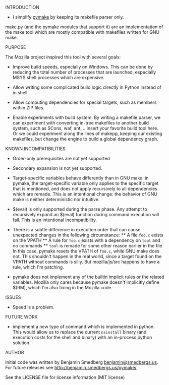 INTRODUCTION

* I simplify [pymake](https://github.com/mozilla/pymake) by keeping its makefile parser only.

make.py (and the pymake modules that support it) are an implementation of the make tool
which are mostly compatible with makefiles written for GNU make.

PURPOSE

The Mozilla project inspired this tool with several goals:

* Improve build speeds, especially on Windows. This can be done by reducing the total number
  of processes that are launched, especially MSYS shell processes which are expensive.

* Allow writing some complicated build logic directly in Python instead of in shell.

* Allow computing dependencies for special targets, such as members within ZIP files.

* Enable experiments with build system. By writing a makefile parser, we can experiment
  with converting in-tree makefiles to another build system, such as SCons, waf, ant, ...insert
  your favorite build tool here. Or we could experiment along the lines of makepp, keeping
  our existing makefiles, but change the engine to build a global dependency graph.

KNOWN INCOMPATIBILITIES

* Order-only prerequisites are not yet supported

* Secondary expansion is not yet supported.

* Target-specific variables behave differently than in GNU make: in pymake, the target-specific
  variable only applies to the specific target that is mentioned, and does not apply recursively
  to all dependencies which are remade. This is an intentional change: the behavior of GNU make
  is neither deterministic nor intuitive.

* $(eval) is only supported during the parse phase. Any attempt to recursively expand
  an $(eval) function during command execution will fail. This is an intentional incompatibility.

* There is a subtle difference in execution order that can cause unexpected changes in the
  following circumstance:
** A file `foo.c` exists on the VPATH
** A rule for `foo.c` exists with a dependency on `tool` and no commands
** `tool` is remade for some other reason earlier in the file
  In this case, pymake resets the VPATH of `foo.c`, while GNU make does not. This shouldn't
  happen in the real world, since a target found on the VPATH without commands is silly. But
  mozilla/js/src happens to have a rule, which I'm patching.

* pymake does not implement any of the builtin implicit rules or the related variables. Mozilla
  only cares because pymake doesn't implicitly define $(RM), which I'm also fixing in the Mozilla
  code.

ISSUES

* Speed is a problem.

FUTURE WORK

* implement a new type of command which is implemented in python. This would allow us
to replace the current `nsinstall` binary (and execution costs for the shell and binary) with an
in-process python solution.

AUTHOR

Initial code was written by Benjamin Smedberg <benjamin@smedbergs.us>. For future releases see
http://benjamin.smedbergs.us/pymake/

See the LICENSE file for license information (MIT license)
